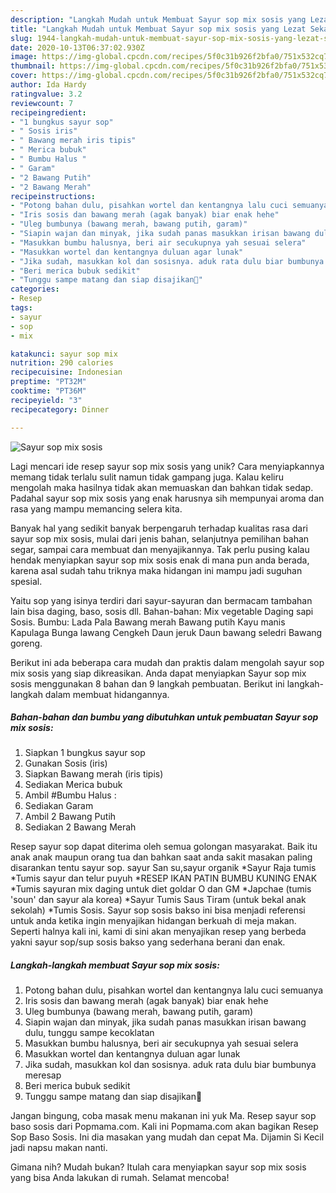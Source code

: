 ```yaml
---
description: "Langkah Mudah untuk Membuat Sayur sop mix sosis yang Lezat Sekali"
title: "Langkah Mudah untuk Membuat Sayur sop mix sosis yang Lezat Sekali"
slug: 1944-langkah-mudah-untuk-membuat-sayur-sop-mix-sosis-yang-lezat-sekali
date: 2020-10-13T06:37:02.930Z
image: https://img-global.cpcdn.com/recipes/5f0c31b926f2bfa0/751x532cq70/sayur-sop-mix-sosis-foto-resep-utama.jpg
thumbnail: https://img-global.cpcdn.com/recipes/5f0c31b926f2bfa0/751x532cq70/sayur-sop-mix-sosis-foto-resep-utama.jpg
cover: https://img-global.cpcdn.com/recipes/5f0c31b926f2bfa0/751x532cq70/sayur-sop-mix-sosis-foto-resep-utama.jpg
author: Ida Hardy
ratingvalue: 3.2
reviewcount: 7
recipeingredient:
- "1 bungkus sayur sop"
- " Sosis iris"
- " Bawang merah iris tipis"
- " Merica bubuk"
- " Bumbu Halus "
- " Garam"
- "2 Bawang Putih"
- "2 Bawang Merah"
recipeinstructions:
- "Potong bahan dulu, pisahkan wortel dan kentangnya lalu cuci semuanya"
- "Iris sosis dan bawang merah (agak banyak) biar enak hehe"
- "Uleg bumbunya (bawang merah, bawang putih, garam)"
- "Siapin wajan dan minyak, jika sudah panas masukkan irisan bawang dulu, tunggu sampe kecoklatan"
- "Masukkan bumbu halusnya, beri air secukupnya yah sesuai selera"
- "Masukkan wortel dan kentangnya duluan agar lunak"
- "Jika sudah, masukkan kol dan sosisnya. aduk rata dulu biar bumbunya meresap"
- "Beri merica bubuk sedikit"
- "Tunggu sampe matang dan siap disajikan🤗"
categories:
- Resep
tags:
- sayur
- sop
- mix

katakunci: sayur sop mix 
nutrition: 290 calories
recipecuisine: Indonesian
preptime: "PT32M"
cooktime: "PT36M"
recipeyield: "3"
recipecategory: Dinner

---
```



![Sayur sop mix sosis](https://img-global.cpcdn.com/recipes/5f0c31b926f2bfa0/751x532cq70/sayur-sop-mix-sosis-foto-resep-utama.jpg)

Lagi mencari ide resep sayur sop mix sosis yang unik? Cara menyiapkannya memang tidak terlalu sulit namun tidak gampang juga. Kalau keliru mengolah maka hasilnya tidak akan memuaskan dan bahkan tidak sedap. Padahal sayur sop mix sosis yang enak harusnya sih mempunyai aroma dan rasa yang mampu memancing selera kita.

Banyak hal yang sedikit banyak berpengaruh terhadap kualitas rasa dari sayur sop mix sosis, mulai dari jenis bahan, selanjutnya pemilihan bahan segar, sampai cara membuat dan menyajikannya. Tak perlu pusing kalau hendak menyiapkan sayur sop mix sosis enak di mana pun anda berada, karena asal sudah tahu triknya maka hidangan ini mampu jadi suguhan spesial.

Yaitu sop yang isinya terdiri dari sayur-sayuran dan bermacam tambahan lain bisa daging, baso, sosis dll. Bahan-bahan: Mix vegetable Daging sapi Sosis. Bumbu: Lada Pala Bawang merah Bawang putih Kayu manis Kapulaga Bunga lawang Cengkeh Daun jeruk Daun bawang seledri Bawang goreng.


Berikut ini ada beberapa cara mudah dan praktis dalam mengolah sayur sop mix sosis yang siap dikreasikan. Anda dapat menyiapkan Sayur sop mix sosis menggunakan 8 bahan dan 9 langkah pembuatan. Berikut ini langkah-langkah dalam membuat hidangannya.

<!--inarticleads1-->

##### Bahan-bahan dan bumbu yang dibutuhkan untuk pembuatan Sayur sop mix sosis:

1. Siapkan 1 bungkus sayur sop
1. Gunakan  Sosis (iris)
1. Siapkan  Bawang merah (iris tipis)
1. Sediakan  Merica bubuk
1. Ambil  #Bumbu Halus :
1. Sediakan  Garam
1. Ambil 2 Bawang Putih
1. Sediakan 2 Bawang Merah


Resep sayur sop dapat diterima oleh semua golongan masyarakat. Baik itu anak anak maupun orang tua dan bahkan saat anda sakit masakan paling disarankan tentu sayur sop. sayur San su,sayur organik *Sayur Raja tumis *Tumis sayur dan telur puyuh *RESEP IKAN PATIN BUMBU KUNING ENAK *Tumis sayuran mix daging untuk diet goldar O dan GM *Japchae (tumis &#39;soun&#39; dan sayur ala korea) *Sayur Tumis Saus Tiram (untuk bekal anak sekolah) *Tumis Sosis. Sayur sop sosis bakso ini bisa menjadi referensi untuk anda ketika ingin menyajikan hidangan berkuah di meja makan. Seperti halnya kali ini, kami di sini akan menyajikan resep yang berbeda yakni sayur sop/sup sosis bakso yang sederhana berani dan enak. 

<!--inarticleads2-->

##### Langkah-langkah membuat Sayur sop mix sosis:

1. Potong bahan dulu, pisahkan wortel dan kentangnya lalu cuci semuanya
1. Iris sosis dan bawang merah (agak banyak) biar enak hehe
1. Uleg bumbunya (bawang merah, bawang putih, garam)
1. Siapin wajan dan minyak, jika sudah panas masukkan irisan bawang dulu, tunggu sampe kecoklatan
1. Masukkan bumbu halusnya, beri air secukupnya yah sesuai selera
1. Masukkan wortel dan kentangnya duluan agar lunak
1. Jika sudah, masukkan kol dan sosisnya. aduk rata dulu biar bumbunya meresap
1. Beri merica bubuk sedikit
1. Tunggu sampe matang dan siap disajikan🤗


Jangan bingung, coba masak menu makanan ini yuk Ma. Resep sayur sop baso sosis dari Popmama.com. Kali ini Popmama.com akan bagikan Resep Sop Baso Sosis. Ini dia masakan yang mudah dan cepat Ma. Dijamin Si Kecil jadi napsu makan nanti. 

Gimana nih? Mudah bukan? Itulah cara menyiapkan sayur sop mix sosis yang bisa Anda lakukan di rumah. Selamat mencoba!
